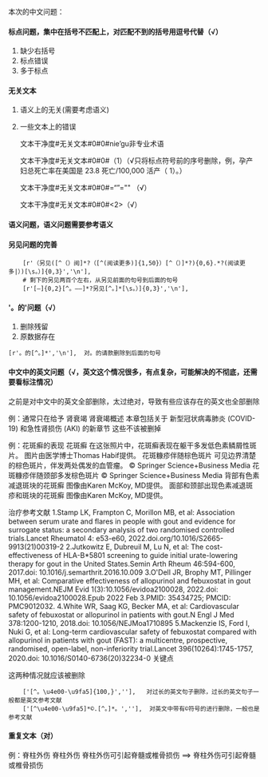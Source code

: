 本次的中文问题：

#### 标点问题，集中在括号不匹配上，对匹配不到的括号用逗号代替（√）

1. 缺少右括号
2. 标点错误
3. 多于标点

#### 无关文本

1. 语义上的无关(需要考虑语义)

2. 一些文本上的错误

   文本干净度#无关文本#0#0#nie’gu非专业术语

   文本干净度#无关文本#0#0#（1）（√只将标点符号前的序号删除，例，孕产妇总死亡率在美国是 23.8 死亡/100,000 活产（ 1）。）

   文本干净度#无关文本#0#0#=“”=""   （√）

   文本干净度#无关文本#0#0#<2>（√）

#### 语义问题，语义问题需要参考语义



#### 另见问题的完善

```
    [r'（另见([^（）阅]*?（[^(阅读更多)]{1,50}）[^（）]*?){0,6}.*?(阅读更多|）)[\s。）]{0,3}','\n'],
    # 剩下的另见两百个左右，从另见前面的句号到后面的句号
    [r'[—]{0,2}[^。——]*?另见[^。]*[\s。）]{0,3}','\n'],
```



#### '。的'问题（√）

1. 删除残留
2. 原数据存在

```
[r'。的[^。]*','\n'],  对。的请款删除到后面的句号
```



#### 中文中的英文问题（√，英文这个情况很多，有点复杂，可能解决的不彻底，还需要看标注情况）

之前是对中文中的英文全部删除，太过绝对，导致有些应该存在的英文也全部删除

例：通常只在给予 肾衰竭 肾衰竭概述 本章包括关于 新型冠状病毒肺炎 (COVID-19) 和急性肾损伤 (AKI) 的新章节      这些不该被删掉

例：花斑癣的表现 花斑癣 在这张照片中，花斑癣表现在躯干多发低色素鳞屑性斑片。 图片由医学博士Thomas Habif提供。 花斑糠疹伴随棕色斑片 可见边界清楚的棕色斑片，伴发两处偶发的血管瘤。 © Springer Science+Business Media 花斑糠疹伴随颈部多发棕色斑片 © Springer Science+Business Media 背部有色素减退斑块的花斑癣 图像由Karen McKoy, MD提供。 面部和颈部出现色素减退斑疹和斑块的花斑癣 图像由Karen McKoy, MD提供。    

 治疗参考文献 1.Stamp LK, Frampton C, Morillon MB, et al: Association between serum urate and flares in people with gout and evidence for surrogate status: a secondary analysis of two randomised controlled trials.Lancet Rheumatol 4: e53-e60, 2022.doi.org/10.1016/S2665-9913(21)00319-2 2.Jutkowitz E, Dubreuil M, Lu N, et al: The cost-effectiveness of HLA-B*5801 screening to guide initial urate-lowering therapy for gout in the United States.Semin Arth Rheum 46:594-600, 2017.doi: 10.1016/j.semarthrit.2016.10.009 3.O'Dell JR, Brophy MT, Pillinger MH, et al: Comparative effectiveness of allopurinol and febuxostat in gout management.NEJM Evid 1(3):10.1056/evidoa2100028, 2022.doi: 10.1056/evidoa2100028.Epub 2022 Feb 3.PMID: 35434725; PMCID: PMC9012032. 4.White WR, Saag KG, Becker MA, et al: Cardiovascular safety of febuxostat or allopurinol in patients with gout.N Engl J Med 378:1200-1210, 2018.doi: 10.1056/NEJMoa1710895 5.Mackenzie IS, Ford I, Nuki G, et al: Long-term cardiovascular safety of febuxostat compared with allopurinol in patients with gout (FAST): a multicentre, prospective, randomised, open-label, non-inferiority trial.Lancet 396(10264):1745-1757, 2020.doi: 10.1016/S0140-6736(20)32234-0 关键点 

这两种情况就应该被删除

```
    ['[^。\u4e00-\u9fa5]{100,}',''],   对过长的英文句子删除，过长的英文句子一般都是英文参考文献
    ['[^\u4e00-\u9fa5]*©.[^。]*。',''],  对英文中带有©符号的进行删除，一般也是参考文献
```



#### 重复文本（对）

例：脊柱外伤 脊柱外伤 脊柱外伤可引起脊髓或椎骨损伤 ==> 脊柱外伤可引起脊髓或椎骨损伤



